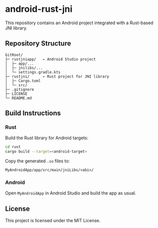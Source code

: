 # android-rust-jni

This repository contains an Android project integrated with a Rust-based JNI library.

## Repository Structure

```text
GitRoot/
├─ rustjniapp/   ← Android Studio project
│  ├─ app/...
│  ├─ jnilibs/...
│  └─ settings.gradle.kts
├─ rustjni/      ← Rust project for JNI library
│  ├─ Cargo.toml
│  └─ src/
├─ .gitignore
├─ LICENSE
└─ README.md
```

## Build Instructions

### Rust
Build the Rust library for Android targets:

```bash
cd rust
cargo build --target=<android-target>
```

Copy the generated `.so` files to:

```
MyAndroidApp/app/src/main/jniLibs/<abi>/
```

### Android
Open `MyAndroidApp` in Android Studio and build the app as usual.

## License
This project is licensed under the MIT License.
